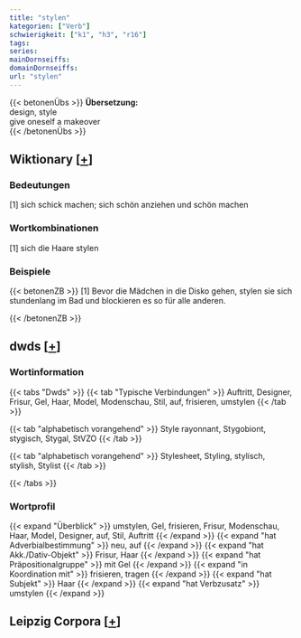 ```yaml
---
title: "stylen"
kategorien: ["Verb"]
schwierigkeit: ["k1", "h3", "r16"]
tags:
series:
mainDornseiffs:
domainDornseiffs:
url: "stylen"
---
```


{{< betonenÜbs >}}
**Übersetzung:**  
design, style  
give oneself a makeover  
{{< /betonenÜbs >}}

## Wiktionary [[+](https://de.wiktionary.org/wiki/stylen)]

### Bedeutungen
[1] sich schick machen; sich schön anziehen und schön machen  

### Wortkombinationen
[1] sich die Haare stylen  

### Beispiele
{{< betonenZB >}}
[1] Bevor die Mädchen in die Disko gehen, stylen sie sich stundenlang im Bad und blockieren es so für alle anderen.  

{{< /betonenZB >}}


## dwds [[+](https://www.dwds.de/wb/stylen)]

### Wortinformation
{{< tabs "Dwds" >}}
{{< tab "Typische Verbindungen" >}}
Auftritt, Designer, Frisur, Gel, Haar, Model, Modenschau, Stil, auf, frisieren, umstylen
{{< /tab >}}

{{< tab "alphabetisch vorangehend" >}}
Style rayonnant, Stygobiont, stygisch, Stygal, StVZO
{{< /tab >}}

{{< tab "alphabetisch vorangehend" >}}
Stylesheet, Styling, stylisch, stylish, Stylist
{{< /tab >}}

{{< /tabs >}}

### Wortprofil
{{< expand "Überblick" >}} umstylen, Gel, frisieren, Frisur, Modenschau, Haar, Model, Designer, auf, Stil, Auftritt {{< /expand >}}
{{< expand "hat Adverbialbestimmung" >}} neu, auf {{< /expand >}}
{{< expand "hat Akk./Dativ-Objekt" >}} Frisur, Haar {{< /expand >}}
{{< expand "hat Präpositionalgruppe" >}} mit Gel {{< /expand >}}
{{< expand "in Koordination mit" >}} frisieren, tragen {{< /expand >}}
{{< expand "hat Subjekt" >}} Haar {{< /expand >}}
{{< expand "hat Verbzusatz" >}} umstylen {{< /expand >}}

## Leipzig Corpora [[+](https://corpora.uni-leipzig.de/en/res?word=stylen&corpusId=deu_newscrawl-public_2018)]


